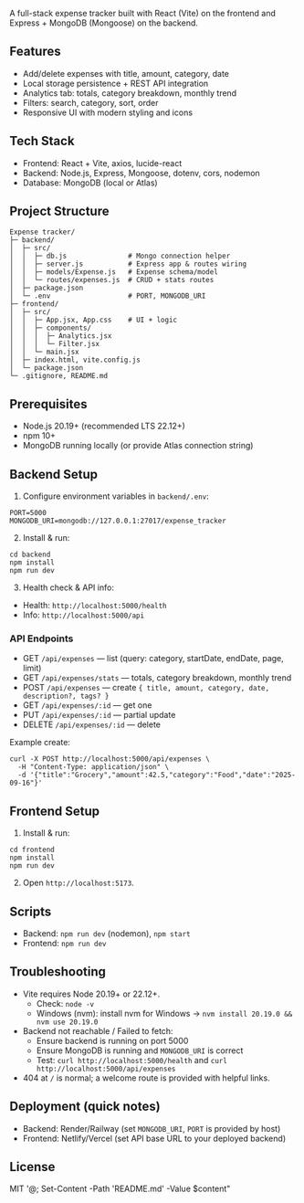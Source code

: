 

A full-stack expense tracker built with React (Vite) on the frontend and Express + MongoDB (Mongoose) on the backend.

## Features
- Add/delete expenses with title, amount, category, date
- Local storage persistence + REST API integration
- Analytics tab: totals, category breakdown, monthly trend
- Filters: search, category, sort, order
- Responsive UI with modern styling and icons

## Tech Stack
- Frontend: React + Vite, axios, lucide-react
- Backend: Node.js, Express, Mongoose, dotenv, cors, nodemon
- Database: MongoDB (local or Atlas)

## Project Structure
```
Expense tracker/
├─ backend/
│  ├─ src/
│  │  ├─ db.js               # Mongo connection helper
│  │  ├─ server.js           # Express app & routes wiring
│  │  ├─ models/Expense.js   # Expense schema/model
│  │  └─ routes/expenses.js  # CRUD + stats routes
│  ├─ package.json
│  └─ .env                   # PORT, MONGODB_URI
├─ frontend/
│  ├─ src/
│  │  ├─ App.jsx, App.css    # UI + logic
│  │  ├─ components/
│  │  │  ├─ Analytics.jsx
│  │  │  └─ Filter.jsx
│  │  └─ main.jsx
│  ├─ index.html, vite.config.js
│  └─ package.json
└─ .gitignore, README.md
```

## Prerequisites
- Node.js 20.19+ (recommended LTS 22.12+)
- npm 10+
- MongoDB running locally (or provide Atlas connection string)

## Backend Setup
1. Configure environment variables in `backend/.env`:
```
PORT=5000
MONGODB_URI=mongodb://127.0.0.1:27017/expense_tracker
```
2. Install & run:
```
cd backend
npm install
npm run dev
```
3. Health check & API info:
- Health: `http://localhost:5000/health`
- Info:   `http://localhost:5000/api`

### API Endpoints
- GET    `/api/expenses`                 — list (query: category, startDate, endDate, page, limit)
- GET    `/api/expenses/stats`           — totals, category breakdown, monthly trend
- POST   `/api/expenses`                 — create `{ title, amount, category, date, description?, tags? }`
- GET    `/api/expenses/:id`             — get one
- PUT    `/api/expenses/:id`             — partial update
- DELETE `/api/expenses/:id`             — delete

Example create:
```
curl -X POST http://localhost:5000/api/expenses \
  -H "Content-Type: application/json" \
  -d '{"title":"Grocery","amount":42.5,"category":"Food","date":"2025-09-16"}'
```

## Frontend Setup
1. Install & run:
```
cd frontend
npm install
npm run dev
```
2. Open `http://localhost:5173`.

## Scripts
- Backend: `npm run dev` (nodemon), `npm start`
- Frontend: `npm run dev`

## Troubleshooting
- Vite requires Node 20.19+ or 22.12+.
  - Check: `node -v`
  - Windows (nvm): install nvm for Windows → `nvm install 20.19.0 && nvm use 20.19.0`
- Backend not reachable / Failed to fetch:
  - Ensure backend is running on port 5000
  - Ensure MongoDB is running and `MONGODB_URI` is correct
  - Test: `curl http://localhost:5000/health` and `curl http://localhost:5000/api/expenses`
- 404 at `/` is normal; a welcome route is provided with helpful links.

## Deployment (quick notes)
- Backend: Render/Railway (set `MONGODB_URI`, `PORT` is provided by host)
- Frontend: Netlify/Vercel (set API base URL to your deployed backend)

## License
MIT
'@; Set-Content -Path 'README.md' -Value $content"